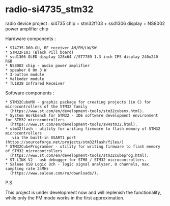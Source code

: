 # radio-si4735_stm32
radio device project : si4735 chip + stm32f103 + ssd1306 display + NS8002 power amplifier chip

Hardware components :

```
* SI4735-D60-GU, RF receiver AM/FM/LW/SW
* STM32F103 (Black Pill board)
* ssd1306 OLED display 128x64 //ST7789 1.3 inch IPS display 240x240 RGB
* NS8002 chip - audio power amplifier
* speaker 8 Om 3 W
* 3-button module
* Valkoder module
* TL1838 Infrared Receiver
```

Software components :

```
* STM32CubeMX - graphic package for creating projects (in C) for microcontrollers of the STM32 family
  (https://www.st.com/en/development-tools/stm32cubemx.html).
* System Workbench for STM32 - IDE software development environment for STM32 microcontrollers
  (https://www.st.com/en/development-tools/sw4stm32.html).
* stm32flash - utility for writing firmware to flash memory of STM32 microcontrollers
   via the built-in USART1 port (https://sourceforge.net/projects/stm32flash/files/)
* STM32CubeProgrammer - utility for writing firmware to flash memory of STM32 microcontrollers
  (https://www.st.com/en/development-tools/stm32cubeprog.html).
* ST-LINK V2 - usb debugger for STM8 / STM32 microcontrollers.
* Saleae USB Logic 8ch - logic signal analyzer, 8 channels, max. sampling rate 24MHz
  (https://www.saleae.com/ru/downloads/).
```


P.S.

This project is under development now and will replenish the functionality,
while only the FM mode works in the first approximation.

